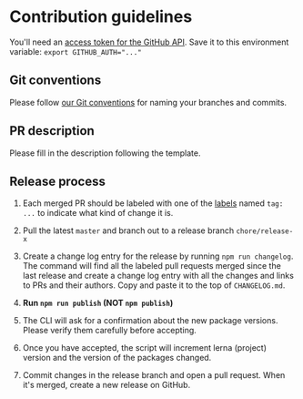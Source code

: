 # Contribution guidelines

You'll need an [access token for the GitHub API](https://help.github.com/articles/creating-an-access-token-for-command-line-use/). Save it to this environment variable: `export GITHUB_AUTH="..."`

## Git conventions

Please follow [our Git conventions](https://github.com/ec-europa/europa-component-library/blob/master/docs/conventions/git.md) for naming your branches and commits.

## PR description

Please fill in the description following the template.

## Release process

1.  Each merged PR should be labeled with one of the [labels](https://github.com/ec-europa/eubfr-data-lake/labels) named `tag: ...` to indicate what kind of change it is.

2.  Pull the latest `master` and branch out to a release branch `chore/release-x`

3.  Create a change log entry for the release by running `npm run changelog`. The command will find all the labeled pull requests merged since the last release and create a change log entry with all the changes and links to PRs and their authors. Copy and paste it to the top of `CHANGELOG.md`.

4.  **Run `npm run publish` (NOT `npm publish`)**

5.  The CLI will ask for a confirmation about the new package versions. Please verify them carefully before accepting.

6.  Once you have accepted, the script will increment lerna (project) version and the version of the packages changed.

7.  Commit changes in the release branch and open a pull request. When it's merged, create a new release on GitHub.
